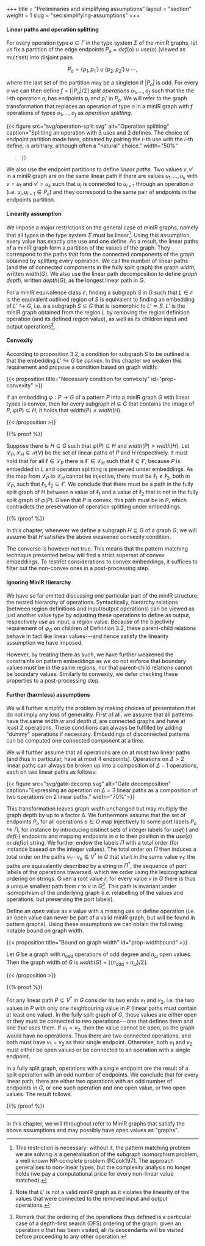 +++
title = "Preliminaries and simplifying assumptions"
layout = "section"
weight = 1
slug = "sec:simplifying-assumptions"
+++

#### Linear paths and operation splitting

For every operation type $o \in \Gamma$ in the type system $\Sigma$ of the minIR graphs, let us fix a partition of the edge endpoints $P_o = def(o) \cup use(o)$ (viewed as multiset) into disjoint pairs

$$P_o = \{p_1, p_1'\} \,\cup\, \{p_2, p_2'\} \,\cup\, \cdots,$$

where the last set of the partition may be a singleton if $|P_o|$ is odd. For every $o$ we can then define $f = \lceil |P_o| / 2 \rceil$ _split operations_ $o_1, \dots, o_f$ such that the the $i$-th operation $o_i$ has endpoints $p_i$ and $p_i'$ in $P_o$. We will refer to the graph transformation that replaces an operation of type $o$ in a minIR graph with $f$ operations of types $o_1, \dots, o_f$ as _operation splitting_.

<!-- prettier-ignore-start -->
{{< figure
    src="svg/operation-split.svg"
    alt="Operation splitting"
    caption="Splitting an operation with 3 uses and 2 defines. The choice of endpoint partition made here, obtained by pairing the $i$-th use with the $i$-th define, is arbitrary, although often a \"natural\" choice."
    width="50%"
>}}
<!-- prettier-ignore-end -->

We also use the endpoint partitions to define _linear paths_. Two values $v, v'$ in a minIR graph are on the same linear path if there are values $u_1, \dots, u_k$ with $v = u_1$ and $v' = u_k$ such that $u_i$ is connected to $u_{i+1}$ through an operation $o$ (i.e. $u_i, u_{i+1} \in P_o$) and they correspond to the same pair of endpoints in the endpoints partition.

#### Linearity assumption

We impose a major restrictions on the general case of minIR graphs, namely that all types in the type system $\Sigma$ must be linear[^graphiso]. Using this assumption, every value has exactly one use and one define. As a result, the linear paths of a minIR graph form a partition of the values of the graph. They correspond to the paths that form the connected components of the graph obtained by splitting every operation. We call the number of linear paths (and the of connected components in the fully split graph) the graph _width_, written $width(G)$. We also use the linear path decomposition to define _graph depth_, written $depth(G)$, as the longest linear path in $G$.

[^graphiso]: This restriction is necessary: without it, the pattern matching problem we are solving is a generalisation of the subgraph isomorphism problem, a well known NP-complete problem @Cook1971. The approach generalises to non-linear types, but the complexity analysis no longer holds (we pay a computational price for every non-linear value matched).

For a minIR equivalence class $\mathcal{E}$, finding a subgraph $S$ in $G$ such that $L \in \mathcal{E}$ is the equivalent outlined region of $S$ is equivalent to finding an embedding of $L' \hookrightarrow G$, i.e. a a subgraph $S \subseteq G$ that is isomorphic to $L' \simeq S$. $L'$ is the minIR graph obtained from the region $L$ by removing the region definition operation (and its defined region value), as well as its children input and output operations[^notvalid].

[^notvalid]: Note that $L'$ is not a valid minIR graph as it violates the linearity of the values that were connected to the removed input and output operations.

#### Convexity

According to proposition 3.2, a condition for subgraph $S$ to be outlined is that the embedding $L' \hookrightarrow G$ be _convex_. In this chapter we weaken this requirement and propose a condition based on graph width:

<!-- prettier-ignore -->
{{< proposition title="Necessary condition for convexity" id="prop-convexity" >}}

If an embedding $\varphi: P \to G$ of a pattern $P$ into a minIR graph $G$ with linear types is convex, then for every subgraph $H \subseteq G$ that contains the image of $P$, $\varphi(P) \subseteq H$, it holds that $width(P) \leq width(H).$

<!-- prettier-ignore -->
{{< /proposition >}}

<!-- prettier-ignore -->
{{% proof %}}

Suppose there is $H \subseteq G$ such that $\varphi(P) \subseteq H$ and $width(P) > width(H)$. Let $\mathcal{L}_P, \mathcal{L}_H \subseteq \mathcal{P}(V)$ be the set of linear paths of $P$ and $H$ respectively. It must hold that for all $\ell \in \mathcal{L}_P$ there is $\ell' \in \mathcal{L}_H$ such that $\ell \subseteq \ell'$, because $P$ is embedded in $L$ and operation splitting is preserved under embeddings. As the map from $\mathcal{L}_P$ to $\mathcal{L}_H$ cannot be injective, there must be $\ell_1 \neq \ell_2$, both in $\mathcal{L}_P$, such that $\ell_1, \ell_2 \subseteq \ell'$. We conclude that there must be a path in the fully split graph of $H$ between a value of $\ell_1$ and a value of $\ell_2$ that is not in the fully split graph of $\varphi(P)$. Given that $P$ is convex, this path must be in $P$, which contradicts the preservation of operation splitting under embeddings.

<!-- prettier-ignore -->
{{% /proof %}}

In this chapter, whenever we define a subgraph $H \subseteq G$ of a graph $G$, we will assume that $H$ satisfies the above weakened convexity condition.

The converse is however not true. This means that the pattern matching technique presented below will find a strict superset of convex embeddings. To restrict considerations to convex embeddings, it suffices to filter out the non-convex ones in a post-processing step.

#### Ignoring MinIR Hierarchy

We have so far omitted discussing one particular part of the minIR structure: the nested hierarchy of operations. Syntactically, hierarchy relations (between region definitions and input/output operations) can be viewed as just another value type by adjusting these operations to define as output, respectively use as input, a region value. Because of the bijectivity requirement of $\varphi_O$ on children of Definition 3.2, these parent-child relations behave in fact like linear values---and hence satisfy the linearity assumption we have imposed.

However, by treating them as such, we have further weakened the constraints on pattern embeddings as we do not enforce that boundary values must be in the same regions, nor that parent-child relations cannot be boundary values. Similarly to convexity, we defer checking these properties to a post-processing step.

#### Further (harmless) assumptions

We will further simplify the problem by making choices of presentation that do not imply any loss of generality. First of all, we assume that all patterns have the same width $w$ and depth $d$, are connected graphs and have at least 2 operations. These conditions can always be fulfilled by adding "dummy" operations if necessary. Embeddings of disconnected patterns can be computed one connected component at a time.

We will further assume that all operations are on at most two linear paths (and thus in particular, have at most 4 endpoints). Operations on $\Delta > 2$ linear paths can always be broken up into a composition of $\Delta-1$ operations, each on two linear paths as follows:

<!-- prettier-ignore-start -->
{{< figure
    src="svg/gate-decomp.svg"
    alt="Gate decomposition"
    caption="Expressing an operation on $\Delta = 3$ linear paths as a composition of two operations on 2 linear paths." width="70%">}}
<!-- prettier-ignore-end -->

This transformation leaves graph width unchanged but may multiply the graph depth by up to a factor $\Delta$. We furthermore assume that the set of endpoints $P_o$ for all operations $o \in O$ map injectively to some port labels $P_o \hookrightarrow \Pi$, for instance by introducing distinct sets of integer labels for $use(\cdot)$ and $def(\cdot)$ endpoints and mapping endpoints in $o$ to their position in the $use(o)$ or $def(o)$ string. We further endow the labels $\Pi$ with a total order (for instance basead on the integer values). The total order on $\Pi$ then induces a total order on the paths $v_1\cdots v_k \in V^\ast$ in $G$ that start in the same value $v_1$: the paths are equivalently described by a string in $\Pi^\ast$, the sequence of port labels of the operations traversed, which we order using the lexicographical ordering on strings. Given a root value $r$, for every value $v$ in $G$ there is thus a unique smallest path from $r$ to $v$ in $G$[^thisisdfs]. This path is invariant under isomoprhism of the underlying graph (i.e. relabelling of the values and operations, but preserving the port labels).

[^thisisdfs]: Remark that the ordering of the operations thus defined is a particular case of a depth-first search (DFS) ordering of the graph: given an operation $o$ that has been visited, all its descendants will be visited before proceeding to any other operation.

Define an _open_ value as a value with a missing use or define operation (i.e. an open value can never be part of a valid minIR graph, but will be found in pattern graphs). Using these assumptions we can obtain the following notable bound on graph width.

<!-- prettier-ignore -->
{{< proposition title="Bound on graph width" id="prop-widthbound" >}}

Let $G$ be a graph with $n_\textrm{odd}$ operations of odd degree and $n_\omega$ open values. Then the graph width of $G$ is $width(G) = \lfloor(n_\textrm{odd} + n_\omega) / 2\rfloor$.

<!-- prettier-ignore -->
{{< /proposition >}}

<!-- prettier-ignore -->
{{% proof %}}

For any linear path $P \subseteq V^\ast$ in $G$ consider its two ends $v_1$ and $v_2$, i.e. the two values in $P$ with only one neighbouring value in $P$ (linear paths must contain at least one value). In the fully split graph of $G$, these values are either open or they must be connected to two operations---one that defines them and one that uses them. If $v_1 = v_2$, then the value cannot be open, as the graph would have no operations. Thus there are two connected operations, and both must have $v_1 = v_2$ as their single endpoint. Otherwise, both $v_1$ and $v_2$ must either be open values or be connected to an operation with a single endpoint.

In a fully split graph, operations with a single endpoint are the result of a split operation with an odd number of endpoints. We conclude that for every linear path, there are either two operations with an odd number of endpoints in $G$, or one such operation and one open value, or two open values. The result follows.

<!-- prettier-ignore -->
{{% /proof %}}

---

In this chapter, we will throughout refer to MinIR graphs that satisfy the above assumptions and may possibly have open values as "graphs".
